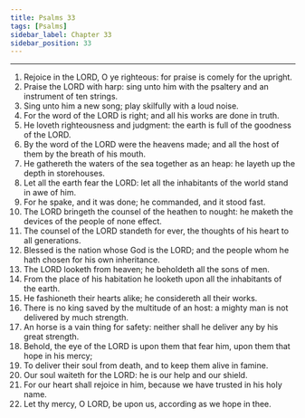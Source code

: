 ```yaml
---
title: Psalms 33
tags: [Psalms]
sidebar_label: Chapter 33
sidebar_position: 33
---
```


---
1. Rejoice in the LORD, O ye righteous: for praise is comely for the upright.
2. Praise the LORD with harp: sing unto him with the psaltery and an instrument of ten strings.
3. Sing unto him a new song; play skilfully with a loud noise.
4. For the word of the LORD is right; and all his works are done in truth.
5. He loveth righteousness and judgment: the earth is full of the goodness of the LORD.
6. By the word of the LORD were the heavens made; and all the host of them by the breath of his mouth.
7. He gathereth the waters of the sea together as an heap: he layeth up the depth in storehouses.
8. Let all the earth fear the LORD: let all the inhabitants of the world stand in awe of him.
9. For he spake, and it was done; he commanded, and it stood fast.
10. The LORD bringeth the counsel of the heathen to nought: he maketh the devices of the people of none effect.
11. The counsel of the LORD standeth for ever, the thoughts of his heart to all generations.
12. Blessed is the nation whose God is the LORD; and the people whom he hath chosen for his own inheritance.
13. The LORD looketh from heaven; he beholdeth all the sons of men.
14. From the place of his habitation he looketh upon all the inhabitants of the earth.
15. He fashioneth their hearts alike; he considereth all their works.
16. There is no king saved by the multitude of an host: a mighty man is not delivered by much strength.
17. An horse is a vain thing for safety: neither shall he deliver any by his great strength.
18. Behold, the eye of the LORD is upon them that fear him, upon them that hope in his mercy;
19. To deliver their soul from death, and to keep them alive in famine.
20. Our soul waiteth for the LORD: he is our help and our shield.
21. For our heart shall rejoice in him, because we have trusted in his holy name.
22. Let thy mercy, O LORD, be upon us, according as we hope in thee.